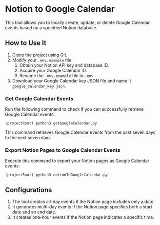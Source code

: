 # Notion to Google Calendar  

This tool allows you to locally create, update, or delete Google Calendar events based on a specified Notion database.  

## How to Use It  

1. Clone the project using Git.  
2. Modify your `.env.example` file:  
   1. Obtain your Notion API key and database ID.  
   2. Acquire your Google Calendar ID.  
   3. Rename the `.env.example` file to `.env`.  
3. Download your Google Calendar key JSON file and name it `google_calendar_key.json`.  

### Get Google Calendar Events  

Run the following command to check if you can successfully retrieve Google Calendar events: 

```
(projectRoot) python3 getGoogleCalendar.py
```
This command retrieves Google Calendar events from the past seven days to the next seven days.  

### Export Notion Pages to Google Calendar Events  

Execute this command to export your Notion pages as Google Calendar events:  

```
(projectRoot) python3 notionToGoogleCalendar.py
```

## Configurations  

1. The tool creates all-day events if the Notion page includes only a date.  
2. It generates multi-day events if the Notion page specifies both a start date and an end date.  
3. It creates one-hour events if the Notion page indicates a specific time.  